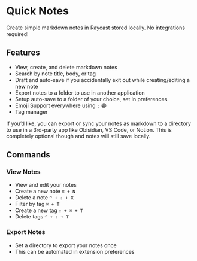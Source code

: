 # Quick Notes

Create simple markdown notes in Raycast stored locally. No integrations required!

## Features

- View, create, and delete markdown notes
- Search by note title, body, or tag
- Draft and auto-save if you accidentally exit out while creating/editing a new note
- Export notes to a folder to use in another application
- Setup auto-save to a folder of your choice, set in preferences
- Emoji Support everywhere using `:` 😁
- Tag manager

If you’d like, you can export or sync your notes as markdown to a directory to use in a 3rd-party app like Obisidian, VS Code, or Notion. This is completely optional though and notes will still save locally.

## Commands

### View Notes

- View and edit your notes
- Create a new note `⌘ + N`
- Delete a note `^ + ⇧ + X`
- Filter by tag `⌘ + T`
- Create a new tag `⇧ + ⌘ + T`
- Delete tags `^ + ⇧ + T`

### Export Notes

- Set a directory to export your notes once
- This can be automated in extension preferences
